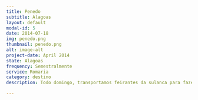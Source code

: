 ```yaml
---
title: Penedo
subtitle: Alagoas
layout: default
modal-id: 5
date: 2014-07-18
img: penedo.png
thumbnail: penedo.png
alt: image-alt
project-date: April 2014
state: Alagoas
frequency: Semestralmente
service: Romaria
category: destino
description: Todo domingo, transportamos feirantes da sulanca para fazer compras. A viajem dura cerca de duas horas e os feirantes tem até 11:00 da segunda-feira para fazer suas compras.

---
```

